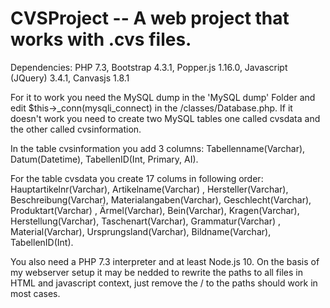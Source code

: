 # CVSProject -- A web project that works with .cvs files.

Dependencies:
PHP 7.3, 
Bootstrap 4.3.1, 
Popper.js 1.16.0, 
Javascript (JQuery) 3.4.1, 
Canvasjs 1.8.1

For it to work you need the MySQL dump in the 'MySQL dump' Folder and edit $this->_conn(mysqli_connect) in the 
/classes/Database.php. If it doesn't work you need to create two MySQL tables one called cvsdata and the other 
called cvsinformation.

In the table cvsinformation you add 3 columns: Tabellenname(Varchar), Datum(Datetime), TabellenID(Int, Primary, AI).

For the table cvsdata you create 17 colums in following order:  Hauptartikelnr(Varchar), Artikelname(Varchar)
, Hersteller(Varchar), Beschreibung(Varchar), Materialangaben(Varchar), Geschlecht(Varchar), Produktart(Varchar)
, Ärmel(Varchar), Bein(Varchar), Kragen(Varchar), Herstellung(Varchar), Taschenart(Varchar), Grammatur(Varchar)
, Material(Varchar), Ursprungsland(Varchar), Bildname(Varchar), TabellenID(Int).

You also need a PHP 7.3 interpreter and at least Node.js 10. On the basis of my webserver setup it may be nedded to 
rewrite the paths to all files in HTML and javascript context, just remove the / to the paths should work in most cases.
